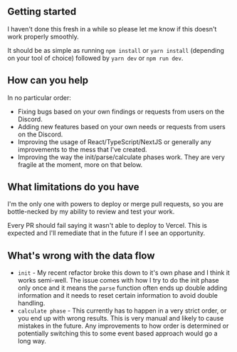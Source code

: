 ## Getting started

I haven't done this fresh in a while so please let me know if this doesn't work properly smoothly.

It should be as simple as running `npm install` or `yarn install` (depending on your tool of choice) followed by `yarn dev` or `npm run dev`.

## How can you help

In no particular order:
* Fixing bugs based on your own findings or requests from users on the Discord.
* Adding new features based on your own needs or requests from users on the Discord.
* Improving the usage of React/TypeScript/NextJS or generally any improvements to the mess that I've created.
* Improving the way the init/parse/calculate phases work. They are very fragile at the moment, more on that below.

## What limitations do you have

I'm the only one with powers to deploy or merge pull requests, so you are bottle-necked by my ability to review and test your work. 

Every PR should fail saying it wasn't able to deploy to Vercel. This is expected and I'll remediate that in the future if I see an opportunity.

## What's wrong with the data flow

* `init` - My recent refactor broke this down to it's own phase and I think it works semi-well. The issue comes with how I try to do the init phase only once and it means the `parse` function often ends up double adding information and it needs to reset certain information to avoid double handling.
* `calculate phase` - This currently has to happen in a very strict order, or you end up with wrong results. This is very manual and likely to cause mistakes in the future. Any improvements to how order is determined or potentially switching this to some event based approach would go a long way.